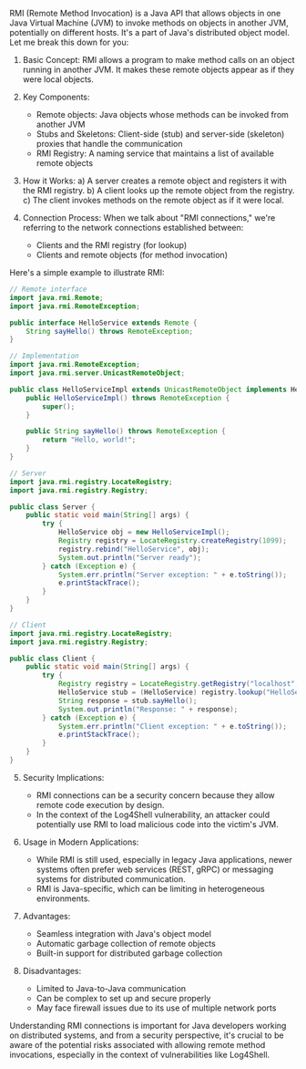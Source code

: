 RMI (Remote Method Invocation) is a Java API that allows objects in one Java Virtual Machine (JVM) to invoke methods on objects in another JVM, potentially on different hosts. It's a part of Java's distributed object model. Let me break this down for you:

1. Basic Concept:
   RMI allows a program to make method calls on an object running in another JVM. It makes these remote objects appear as if they were local objects.

2. Key Components:
   - Remote objects: Java objects whose methods can be invoked from another JVM
   - Stubs and Skeletons: Client-side (stub) and server-side (skeleton) proxies that handle the communication
   - RMI Registry: A naming service that maintains a list of available remote objects

3. How it Works:
   a) A server creates a remote object and registers it with the RMI registry.
   b) A client looks up the remote object from the registry.
   c) The client invokes methods on the remote object as if it were local.

4. Connection Process:
   When we talk about "RMI connections," we're referring to the network connections established between:
   - Clients and the RMI registry (for lookup)
   - Clients and remote objects (for method invocation)

Here's a simple example to illustrate RMI:



```java
// Remote interface
import java.rmi.Remote;
import java.rmi.RemoteException;

public interface HelloService extends Remote {
    String sayHello() throws RemoteException;
}

// Implementation
import java.rmi.RemoteException;
import java.rmi.server.UnicastRemoteObject;

public class HelloServiceImpl extends UnicastRemoteObject implements HelloService {
    public HelloServiceImpl() throws RemoteException {
        super();
    }

    public String sayHello() throws RemoteException {
        return "Hello, world!";
    }
}

// Server
import java.rmi.registry.LocateRegistry;
import java.rmi.registry.Registry;

public class Server {
    public static void main(String[] args) {
        try {
            HelloService obj = new HelloServiceImpl();
            Registry registry = LocateRegistry.createRegistry(1099);
            registry.rebind("HelloService", obj);
            System.out.println("Server ready");
        } catch (Exception e) {
            System.err.println("Server exception: " + e.toString());
            e.printStackTrace();
        }
    }
}

// Client
import java.rmi.registry.LocateRegistry;
import java.rmi.registry.Registry;

public class Client {
    public static void main(String[] args) {
        try {
            Registry registry = LocateRegistry.getRegistry("localhost", 1099);
            HelloService stub = (HelloService) registry.lookup("HelloService");
            String response = stub.sayHello();
            System.out.println("Response: " + response);
        } catch (Exception e) {
            System.err.println("Client exception: " + e.toString());
            e.printStackTrace();
        }
    }
}

```

5. Security Implications:
   - RMI connections can be a security concern because they allow remote code execution by design.
   - In the context of the Log4Shell vulnerability, an attacker could potentially use RMI to load malicious code into the victim's JVM.

6. Usage in Modern Applications:
   - While RMI is still used, especially in legacy Java applications, newer systems often prefer web services (REST, gRPC) or messaging systems for distributed communication.
   - RMI is Java-specific, which can be limiting in heterogeneous environments.

7. Advantages:
   - Seamless integration with Java's object model
   - Automatic garbage collection of remote objects
   - Built-in support for distributed garbage collection

8. Disadvantages:
   - Limited to Java-to-Java communication
   - Can be complex to set up and secure properly
   - May face firewall issues due to its use of multiple network ports

Understanding RMI connections is important for Java developers working on distributed systems, and from a security perspective, it's crucial to be aware of the potential risks associated with allowing remote method invocations, especially in the context of vulnerabilities like Log4Shell.